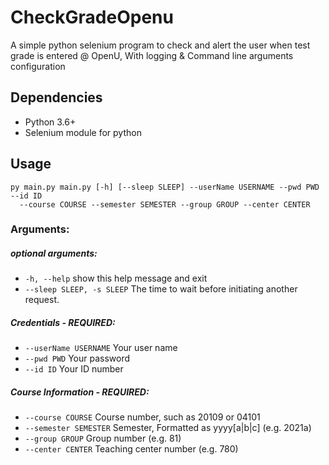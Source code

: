 # CheckGradeOpenu
A simple python selenium program to check and alert the user when test grade is entered @ OpenU, With logging & Command line arguments configuration
## Dependencies
* Python 3.6+
* Selenium module for python
## Usage
```
py main.py main.py [-h] [--sleep SLEEP] --userName USERNAME --pwd PWD --id ID
  --course COURSE --semester SEMESTER --group GROUP --center CENTER
```
### Arguments:
##### optional arguments:
*  `-h, --help`            show this help message and exit
*  `--sleep SLEEP, -s SLEEP`
                        The time to wait before initiating another request.

##### Credentials - REQUIRED:
*  `--userName USERNAME`   Your user name
*  `--pwd PWD`             Your password
*  `--id ID`               Your ID number

##### Course Information - REQUIRED:
*  `--course COURSE`       Course number, such as 20109 or 04101
*  `--semester SEMESTER`   Semester, Formatted as yyyy[a|b|c] (e.g. 2021a)
*  `--group GROUP`         Group number (e.g. 81)
*  `--center CENTER`       Teaching center number (e.g. 780)
